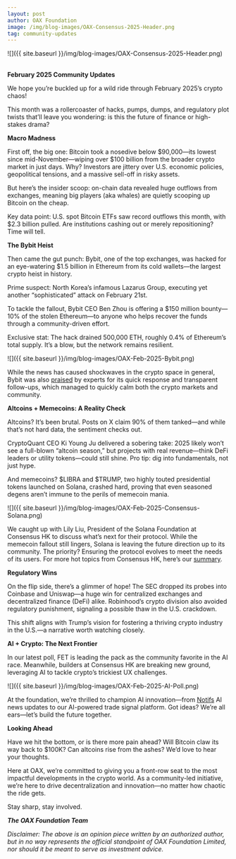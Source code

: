 ```yaml
---
layout: post
author: OAX Foundation
image: /img/blog-images/OAX-Consensus-2025-Header.png
tag: community-updates
---
```


![]({{ site.baseurl }}/img/blog-images/OAX-Consensus-2025-Header.png)

<br><b>February 2025 Community Updates</b>

We hope you’re buckled up for a wild ride through February 2025’s crypto chaos!

This month was a rollercoaster of hacks, pumps, dumps, and regulatory plot twists that’ll leave you wondering: is this the future of finance or high-stakes drama?

<b>Macro Madness</b>

First off, the big one: Bitcoin took a nosedive below $90,000—its lowest since mid-November—wiping over $100 billion from the broader crypto market in just days. Why? Investors are jittery over U.S. economic policies, geopolitical tensions, and a massive sell-off in risky assets.

But here’s the insider scoop: on-chain data revealed huge outflows from exchanges, meaning big players (aka whales) are quietly scooping up Bitcoin on the cheap.

Key data point: U.S. spot Bitcoin ETFs saw record outflows this month, with $2.3 billion pulled. Are institutions cashing out or merely repositioning? Time will tell.

<b>The Bybit Heist</b>

Then came the gut punch: Bybit, one of the top exchanges, was hacked for an eye-watering $1.5 billion in Ethereum from its cold wallets—the largest crypto heist in history.

Prime suspect: North Korea’s infamous Lazarus Group, executing yet another “sophisticated” attack on February 21st.

To tackle the fallout, Bybit CEO Ben Zhou is offering a $150 million bounty—10% of the stolen Ethereum—to anyone who helps recover the funds through a community-driven effort.

Exclusive stat: The hack drained 500,000 ETH, roughly 0.4% of Ethereum’s total supply. It’s a blow, but the network remains resilient.

![]({{ site.baseurl }}/img/blog-images/OAX-Feb-2025-Bybit.png)

While the news has caused shockwaves in the crypto space in general, Bybit was also <a href="https://x.com/casatay/status/1893042590246904088">praised</a> by experts for its quick response and transparent follow-ups, which managed to quickly calm both the crypto markets and community. 

<b>Altcoins + Memecoins: A Reality Check</b>

Altcoins? It’s been brutal. Posts on X claim 90% of them tanked—and while that’s not hard data, the sentiment checks out.

CryptoQuant CEO Ki Young Ju delivered a sobering take: 2025 likely won’t see a full-blown “altcoin season,” but projects with real revenue—think DeFi leaders or utility tokens—could still shine. Pro tip: dig into fundamentals, not just hype.

And memecoins? $LIBRA and $TRUMP, two highly touted presidential tokens launched on Solana, crashed hard, proving that even seasoned degens aren’t immune to the perils of memecoin mania.

![]({{ site.baseurl }}/img/blog-images/OAX-Feb-2025-Consensus-Solana.png)

We caught up with Lily Liu, President of the Solana Foundation at Consensus HK to discuss what’s next for their protocol. While the memecoin fallout still lingers, Solana is leaving the future direction up to its community. The priority? Ensuring the protocol evolves to meet the needs of its users. For more hot topics from Consensus HK, here’s our <a href="https://www.oax.org/2025/02/21/Wrapping-Up-An-Exciting-Consensus-2025-in-Hong-Kong.html">summary</a>.

<b>Regulatory Wins</b>

On the flip side, there’s a glimmer of hope! The SEC dropped its probes into Coinbase and Uniswap—a huge win for centralized exchanges and decentralized finance (DeFi) alike. Robinhood’s crypto division also avoided regulatory punishment, signaling a possible thaw in the U.S. crackdown.

This shift aligns with Trump’s vision for fostering a thriving crypto industry in the U.S.—a narrative worth watching closely.

<b>AI + Crypto: The Next Frontier</b>

In our latest poll, FET is leading the pack as the community favorite in the AI race. Meanwhile, builders at Consensus HK are breaking new ground, leveraging AI to tackle crypto’s trickiest UX challenges.

![]({{ site.baseurl }}/img/blog-images/OAX-Feb-2025-AI-Poll.png)

At the foundation, we’re thrilled to champion AI innovation—from <a href="https://www.notifs.co/">Notifs</a> AI news updates to our AI-powered trade signal platform. Got ideas? We’re all ears—let’s build the future together.

<b>Looking Ahead</b>

Have we hit the bottom, or is there more pain ahead? Will Bitcoin claw its way back to $100K? Can altcoins rise from the ashes? We’d love to hear your thoughts.

Here at OAX, we’re committed to giving you a front-row seat to the most impactful developments in the crypto world. As a community-led initiative, we’re here to drive decentralization and innovation—no matter how chaotic the ride gets.

Stay sharp, stay involved.

<b><i>The OAX Foundation Team</b></i>

<i>Disclaimer: The above is an opinion piece written by an authorized author, but in no way represents the official standpoint of OAX Foundation Limited, nor should it be meant to serve as investment advice.</i>


